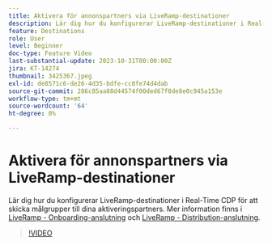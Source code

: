 ```yaml
---
title: Aktivera för annonspartners via LiveRamp-destinationer
description: Lär dig hur du konfigurerar LiveRamp-destinationer i Real-Time CDP för att skicka målgrupper till dina aktiveringspartners.
feature: Destinations
role: User
level: Beginner
doc-type: Feature Video
last-substantial-update: 2023-10-31T00:00:00Z
jira: KT-14274
thumbnail: 3425367.jpeg
exl-id: de8571c6-de26-4d35-bdfe-cc8fe74d4dab
source-git-commit: 286c85aa88d44574f00ded67f0de8e0c945a153e
workflow-type: tm+mt
source-wordcount: '64'
ht-degree: 0%

---
```


# Aktivera för annonspartners via LiveRamp-destinationer

Lär dig hur du konfigurerar LiveRamp-destinationer i Real-Time CDP för att skicka målgrupper till dina aktiveringspartners. Mer information finns i [LiveRamp - Onboarding-anslutning](https://experienceleague.adobe.com/docs/experience-platform/destinations/catalog/advertising/liveramp-onboarding.html?lang=sv-SE) och [LiveRamp - Distribution-anslutning](https://experienceleague.adobe.com/docs/experience-platform/destinations/catalog/advertising/liveramp-distribution.html?lang=sv-SE).

>[!VIDEO](https://video.tv.adobe.com/v/3452660/?learn=on&enablevpops&captions=swe)
